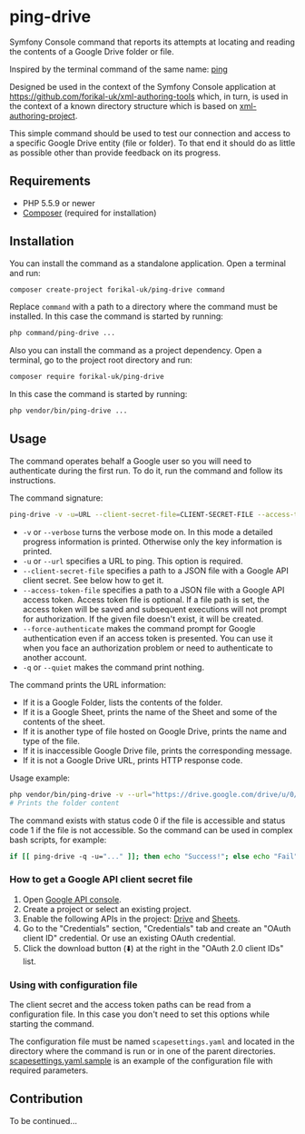 # ping-drive

Symfony Console command that reports its attempts at locating and reading the contents of a Google Drive folder or file.

Inspired by the terminal command of the same name: [ping](https://en.wikipedia.org/wiki/Ping_(networking_utility))

Designed be used in the context of the Symfony Console application at https://github.com/forikal-uk/xml-authoring-tools which, in turn, is used in the context of a known directory structure which is based on [xml-authoring-project](https://github.com/forikal-uk/xml-authoring-project).

This simple command should be used to test our connection and access to a specific Google Drive entity (file or folder). To that end it should do as little as possible other than provide feedback on its progress.

## Requirements

* PHP 5.5.9 or newer
* [Composer](http://getcomposer.org) (required for installation)

## Installation

You can install the command as a standalone application. Open a terminal and run:

```bash
composer create-project forikal-uk/ping-drive command
```

Replace `command` with a path to a directory where the command must be installed. In this case the command is started by running:

```bash
php command/ping-drive ...
```

Also you can install the command as a project dependency. Open a terminal, go to the project root directory and run:

```bash
composer require forikal-uk/ping-drive
```

In this case the command is started by running:

```bash
php vendor/bin/ping-drive ...
```

## Usage

The command operates behalf a Google user so you will need to authenticate during the first run. 
To do it, run the command and follow its instructions.

The command signature:

```bash
ping-drive -v -u=URL --client-secret-file=CLIENT-SECRET-FILE --access-token-file=ACCESS-TOKEN-FILE --force-authenticate -q
```

* `-v` or `--verbose` turns the verbose mode on. In this mode a detailed progress information is printed. Otherwise only the key information is printed.
* `-u` or `--url` specifies a URL to ping. This option is required.
* `--client-secret-file` specifies a path to a JSON file with a Google API client secret. See below how to get it.
* `--access-token-file` specifies a path to a JSON file with a Google API access token. Access token file is optional. If a file path is set, the access token will be saved and subsequent executions will not prompt for authorization. If the given file doesn't exist, it will be created.
* `--force-authenticate` makes the command prompt for Google authentication even if an access token is presented. You can use it when you face an authorization problem or need to authenticate to another account.
* `-q` or `--quiet` makes the command print nothing.

The command prints the URL information:

* If it is a Google Folder, lists the contents of the folder.
* If it is a Google Sheet, prints the name of the Sheet and some of the contents of the sheet.
* If it is another type of file hosted on Google Drive, prints the name and type of the file.
* If it is inaccessible Google Drive file, prints the corresponding message. 
* If it is not a Google Drive URL, prints HTTP response code.

Usage example:

```bash
php vendor/bin/ping-drive -v --url="https://drive.google.com/drive/u/0/folders/0B5q9i2h-vGaCQXhLZFNLT2JyV0U"
# Prints the folder content
```

The command exists with status code 0 if the file is accessible and status code 1 if the file is not accessible.
So the command can be used in complex bash scripts, for example:

```bash
if [[ ping-drive -q -u="..." ]]; then echo "Success!"; else echo "Fail"; fi
```

### How to get a Google API client secret file

1. Open [Google API console](http://console.developers.google.com).
2. Create a project or select an existing project.
3. Enable the following APIs in the project: [Drive](https://console.developers.google.com/apis/api/drive.googleapis.com) and [Sheets](https://console.developers.google.com/apis/api/sheets.googleapis.com).
4. Go to the "Credentials" section, "Credentials" tab and create an "OAuth client ID" credential. Or use an existing OAuth credential.
5. Click the download button (⬇️) at the right in the "OAuth 2.0 client IDs" list.

### Using with configuration file

The client secret and the access token paths can be read from a configuration file. 
In this case you don't need to set this options while starting the command.

The configuration file must be named `scapesettings.yaml` and located in the directory where the command is run or in one of the parent directories.
[scapesettings.yaml.sample](scapesettings.yaml.sample) is an example of the configuration file with required parameters.

## Contribution

To be continued...
